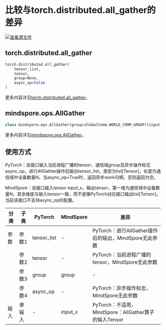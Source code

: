# 比较与torch.distributed.all_gather的差异

[![查看源文件](https://mindspore-website.obs.cn-north-4.myhuaweicloud.com/website-images/r2.3.q1/resource/_static/logo_source.svg)](https://gitee.com/mindspore/docs/blob/r2.3.q1/docs/mindspore/source_zh_cn/note/api_mapping/pytorch_diff/all_gather.md)

## torch.distributed.all_gather

```python
torch.distributed.all_gather(
    tensor_list,
    tensor,
    group=None,
    async_op=False
)
```

更多内容详见[torch.distributed.all_gather](https://pytorch.org/docs/1.8.1/distributed.html#torch.distributed.all_gather)。

## mindspore.ops.AllGather

```python
class mindspore.ops.AllGather(group=GlobalComm.WORLD_COMM_GROUP)(input_x)
```

更多内容详见[mindspore.ops.AllGather](https://mindspore.cn/docs/zh-CN/r2.3.0rc1/api_python/ops/mindspore.ops.AllGather.html#mindspore.ops.AllGather)。

## 使用方式

PyTorch：该接口输入当前进程广播的tensor、通信域group及异步操作标志async_op，进行AllGather操作后输出tensor_list，类型为list[Tensor]，长度为通信域中设备数量N。当async_op=True时，返回异步work句柄，否则返回为空。

MindSpore：该接口输入tensor input_x，输出tensor，第一维为通信域中设备数量N，其余维度与输入tensor一致，而不是像PyTorch对应接口输出list[Tensor]。当前该接口不支持async_op的配置。

| 分类 | 子类 |PyTorch | MindSpore | 差异 |
| --- | --- | --- | --- |---|
|参数 | 参数1 | tensor_list | - |PyTorch：进行AllGather操作后的输出，MindSpore无此参数 |
| | 参数2 | tensor | - | PyTorch：当前进程广播的tensor，MindSpore无此参数|
| | 参数3 | group | group |-|
| | 参数4 | async_op | - |PyTorch：异步操作标志，MindSpore无此参数 |
|输入| 单输入| - |input_x| PyTorch：不适用，MindSpore：AllGather算子的输入Tensor |
